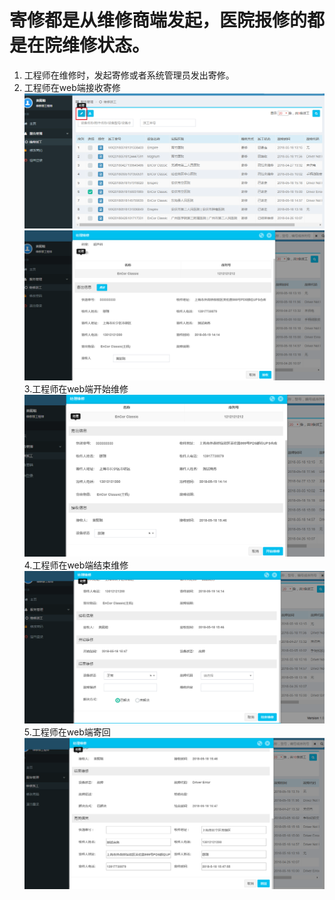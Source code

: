 
# 寄修都是从维修商端发起，医院报修的都是在院维修状态。
1. 工程师在维修时，发起寄修或者系统管理员发出寄修。
2. 工程师在web端接收寄修
![](/assets/未命名1526629582.png)
![](/assets/未命名1526629593.png)
3.工程师在web端开始维修
![](/assets/未命名1526629629.png)
4.工程师在web端结束维修
![](/assets/未命名1526629657.png)
5.工程师在web端寄回
![](/assets/未命名1526629681.png)
